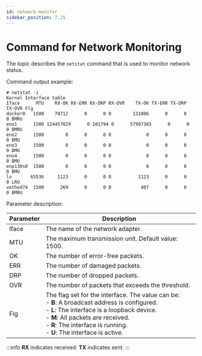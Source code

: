 ```yaml
---
id: network-monitor
sidebar_position: 7.25
---
```

# Command for Network Monitoring

The topic describes the `netstat` command that is used to monitor network status.

Command output example: 
```shell
# netstat -i
Kernel Interface table
Iface      MTU    RX-OK RX-ERR RX-DRP RX-OVR    TX-OK TX-ERR TX-DRP TX-OVR Flg
docker0   1500    70712      0      0 0        131086      0      0      0 BMRU
eno1      1500 124457829      0 101794 0      57907365      0      0      0 BMRU
eno2      1500        0      0      0 0             0      0      0      0 BMU
eno3      1500        0      0      0 0             0      0      0      0 BMU
eno4      1500        0      0      0 0             0      0      0      0 BMU
enp130s0  1500        0      0      0 0             0      0      0      0 BMU
lo       65536     1123      0      0 0          1123      0      0      0 LRU
vethed74  1500      269      0      0 0           407      0      0      0 BMRU
```
Parameter description:

| **Parameter** | **Description** |
| --- | --- |
| Iface | The name of the network adapter. |
| MTU | The maximum transmission unit. Default value: 1500. |
| OK | The number of error-free packets. |
| ERR | The number of damaged packets. |
| DRP | The number of dropped packets. |
| OVR | The number of packets that exceeds the threshold. |
| Flg | The flag set for the interface. The value can be:<br />- **B**: A broadcast address is configured.<br />- **L**: The interface is a loopback device.<br />- **M**: All packets are received.<br />- **R**: The interface is running.<br />- **U**: The interface is active.<br /> |

:::info
**RX** indicates received. **TX** indicates sent.
:::